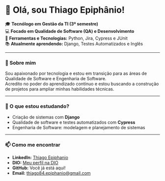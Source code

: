 # 👋 Olá, sou Thiago Epiphânio!  

🎓 **Tecnólogo em Gestão da TI (3º semestre)**  
💻 **Focado em Qualidade de Software (QA) e Desenvolvimento**  
🔧 **Ferramentas e Tecnologias:** Python, Jira, Cypress e JUnit  
📚 **Atualmente aprendendo:** Django, Testes Automatizados e Inglês  

---

### 🚀 Sobre mim  
Sou apaixonado por tecnologia e estou em transição para as áreas de Qualidade de Software e Engenharia de Software.  
Acredito no poder do aprendizado contínuo e estou buscando a construção de projetos para ampliar minhas habilidades técnicas.  

---

### 🌱 O que estou estudando?  
- Criação de sistemas com **Django**  
- Qualidade de software e testes automatizados com **Cypress**  
- Engenharia de Software: modelagem e planejamento de sistemas  

---

### 📫 Como me encontrar  
- **LinkedIn:** [Thiago Epiphanio](https://www.linkedin.com/in/thiago-epiphanio-da-silva-18319396/)  
- **DIO:** [Meu perfil na DIO](https://www.dio.me/users/thiago84_epiphanio)  
- **GitHub:** Você já está aqui!
- **Email:** thiago84.epiphanio@gmail.com

